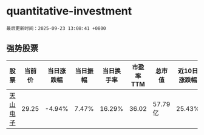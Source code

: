 # quantitative-investment

`最后更新时间：2025-09-23 13:08:41 +0800`

## 强势股票

|股票|当前价|当日涨跌幅|当日振幅|当日换手率|市盈率TTM|总市值|近10日涨跌幅|
|----|----|----|----|----|----|----|----|
|[天山电子](https://xueqiu.com/S/SZ301379)|29.25|-4.94%|7.47%|16.29%|36.02|57.79亿|25.43%|
